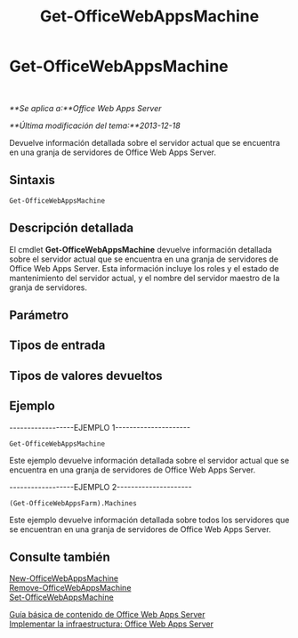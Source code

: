 ﻿---
title: Get-OfficeWebAppsMachine
TOCTitle: Get-OfficeWebAppsMachine
ms:assetid: 02fadf5e-0382-4e73-8d07-e67d088b1a02
ms:mtpsurl: https://technet.microsoft.com/es-es/library/JJ219432(v=office.15)
ms:contentKeyID: 48793517
ms.date: 12/18/2017
mtps_version: v=office.15
ms.translationtype: HT
---

# Get-OfficeWebAppsMachine

 

_**Se aplica a:**Office Web Apps Server_

_**Última modificación del tema:**2013-12-18_

Devuelve información detallada sobre el servidor actual que se encuentra en una granja de servidores de Office Web Apps Server.

## Sintaxis

    Get-OfficeWebAppsMachine

## Descripción detallada

El cmdlet **Get-OfficeWebAppsMachine** devuelve información detallada sobre el servidor actual que se encuentra en una granja de servidores de Office Web Apps Server. Esta información incluye los roles y el estado de mantenimiento del servidor actual, y el nombre del servidor maestro de la granja de servidores.

## Parámetro

## Tipos de entrada

## Tipos de valores devueltos

## Ejemplo

\------------------EJEMPLO 1---------------------

    Get-OfficeWebAppsMachine

Este ejemplo devuelve información detallada sobre el servidor actual que se encuentra en una granja de servidores de Office Web Apps Server.

\------------------EJEMPLO 2---------------------

    (Get-OfficeWebAppsFarm).Machines

Este ejemplo devuelve información detallada sobre todos los servidores que se encuentran en una granja de servidores de Office Web Apps Server.

## Consulte también


[New-OfficeWebAppsMachine](new-officewebappsmachine.md)  
[Remove-OfficeWebAppsMachine](remove-officewebappsmachine.md)  
[Set-OfficeWebAppsMachine](set-officewebappsmachine.md)  


[Guía básica de contenido de Office Web Apps Server](content-roadmap-for-office-web-apps-server.md)  
[Implementar la infraestructura: Office Web Apps Server](deploy-the-infrastructure-office-web-apps-server.md)  
  

[](deploy-the-infrastructure-office-web-apps-server.md)

